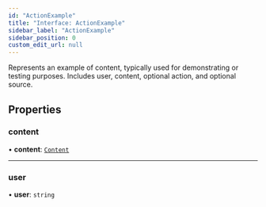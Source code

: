 ```yaml
---
id: "ActionExample"
title: "Interface: ActionExample"
sidebar_label: "ActionExample"
sidebar_position: 0
custom_edit_url: null
---
```


Represents an example of content, typically used for demonstrating or testing purposes. Includes user, content, optional action, and optional source.

## Properties

### content

• **content**: [`Content`](Content.md)

---

### user

• **user**: `string`
